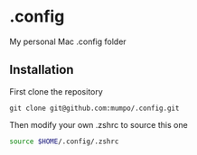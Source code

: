 # .config

My personal Mac .config folder

## Installation

First clone the repository

```shell
git clone git@github.com:mumpo/.config.git
```

Then modify your own .zshrc to source this one

```bash
source $HOME/.config/.zshrc
```
